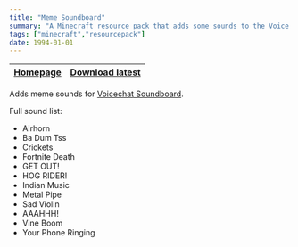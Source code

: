 ```yaml
---
title: "Meme Soundboard"
summary: "A Minecraft resource pack that adds some sounds to the Voice Chat Soundboard mod, a mod that allows you to play sounds via Simple Voice Chat."
tags: ["minecraft","resourcepack"]
date: 1994-01-01
---
```


| [Homepage](https://modrinth.com/resourcepack/meme-soundboard) | [Download latest](https://modrinth.com/resourcepack/meme-soundboard/version/latest) |
|---|---|

Adds meme sounds for [Voicechat Soundboard](https://modrinth.com/mod/voicechat-soundboard).

Full sound list:
- Airhorn
- Ba Dum Tss
- Crickets
- Fortnite Death
- GET OUT!
- HOG RIDER!
- Indian Music
- Metal Pipe
- Sad Violin
- AAAHHH!
- Vine Boom
- Your Phone Ringing
